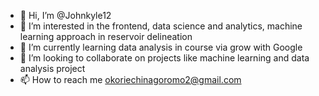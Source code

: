- 👋 Hi, I’m @Johnkyle12
- 👀 I’m interested in the frontend, data science and analytics, machine learning approach in reservoir delineation
- 🌱 I’m currently learning data analysis in course via grow with Google 
- 💞️ I’m looking to collaborate on projects like machine learning and data analysis project
- 📫 How to reach me okoriechinagoromo2@gmail.com

<!---
Johnkyle12/Johnkyle12 is a ✨ special ✨ repository because its `README.md` (this file) appears on your GitHub profile.
You can click the Preview link to take a look at your changes.
--->
